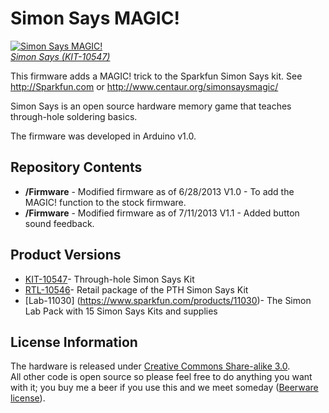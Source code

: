 Simon Says MAGIC!
==========

[![Simon Says MAGIC!](http://www.centaur.org/simonsaysmagic/simonsaysmagic.png)  
*Simon Says (KIT-10547)*](https://www.sparkfun.com/products/10547)

This firmware adds a MAGIC! trick to the Sparkfun Simon Says kit. See http://Sparkfun.com or http://www.centaur.org/simonsaysmagic/

Simon Says is an open source hardware memory game that teaches through-hole soldering basics. 

The firmware was developed in Arduino v1.0.

Repository Contents
-------------------

* **/Firmware** - Modified firmware as of 6/28/2013 V1.0 - To add the MAGIC! function to the stock firmware.
* **/Firmware** - Modified firmware as of 7/11/2013 V1.1 - Added button sound feedback.


Product Versions
----------------
* [KIT-10547](https://www.sparkfun.com/products/10547)- Through-hole Simon Says Kit
* [RTL-10546](https://www.sparkfun.com/products/10546)- Retail package of the PTH Simon Says Kit
* [Lab-11030] (https://www.sparkfun.com/products/11030)- The Simon Lab Pack with 15 Simon Says Kits and supplies

License Information
-------------------
The hardware is released under [Creative Commons Share-alike 3.0](http://creativecommons.org/licenses/by-sa/3.0/).  
All other code is open source so please feel free to do anything you want with it; you buy me a beer if you use this and we meet someday ([Beerware license](http://en.wikipedia.org/wiki/Beerware)).
